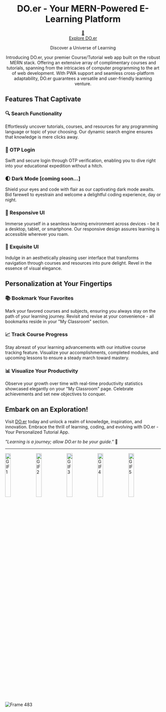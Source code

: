 

<h1 align="center">DO.er - Your MERN-Powered E-Learning Platform</h1>


<p align="center">
  <a href="https://doer.onrender.com/" target="_blank">&#128279;
    <br>
    Explore DO.er
  </a>
</p>

<p align="center">
  Discover a Universe of Learning
</p>

<p align="center">
  Introducing DO.er, your premier Course/Tutorial web app built on the robust MERN stack. Offering an extensive array of complimentary courses and tutorials, spanning from the intricacies of computer programming to the art of web development. With PWA support and seamless cross-platform adaptability, DO.er guarantees a versatile and user-friendly learning venture.
</p>

## Features That Captivate

### 🔍 Search Functionality
Effortlessly uncover tutorials, courses, and resources for any programming language or topic of your choosing. Our dynamic search engine ensures that knowledge is mere clicks away.

### 📱 OTP Login
Swift and secure login through OTP verification, enabling you to dive right into your educational expedition without a hitch.

### 🌓 Dark Mode [coming soon...]
Shield your eyes and code with flair as our captivating dark mode awaits. Bid farewell to eyestrain and welcome a delightful coding experience, day or night.

### 🎨 Responsive UI
Immerse yourself in a seamless learning environment across devices - be it a desktop, tablet, or smartphone. Our responsive design assures learning is accessible wherever you roam.

### 🌈 Exquisite UI
Indulge in an aesthetically pleasing user interface that transforms navigation through courses and resources into pure delight. Revel in the essence of visual elegance.

## Personalization at Your Fingertips

### 📚 Bookmark Your Favorites
Mark your favored courses and subjects, ensuring you always stay on the path of your learning journey. Revisit and revise at your convenience - all bookmarks reside in your "My Classroom" section.

### 📈 Track Course Progress
Stay abreast of your learning advancements with our intuitive course tracking feature. Visualize your accomplishments, completed modules, and upcoming lessons to ensure a steady march toward mastery.

### 📊 Visualize Your Productivity
Observe your growth over time with real-time productivity statistics showcased elegantly on your "My Classroom" page. Celebrate achievements and set new objectives to conquer.

## Embark on an Exploration!

Visit [DO.er](https://www.doer-learnandcode.com) today and unlock a realm of knowledge, inspiration, and innovation. Embrace the thrill of learning, coding, and evolving with DO.er - Your Personalized Tutorial App.

_"Learning is a journey; allow DO.er to be your guide."_ 🚀

---

<img src="https://github.com/prvnlhr/DO.er_mern_pwa/assets/70936225/e3366df9-20ef-403d-85a0-36acdc3446c4" alt="GIF 1" width="19%"  margin="2%" >
<img src="https://github.com/prvnlhr/DO.er_mern_pwa/assets/70936225/369a1435-7080-470e-882b-a5e217f1b4e2" alt="GIF 2" width="19%"  margin="2%">
<img src="https://github.com/prvnlhr/DO.er_mern_pwa/assets/70936225/5b00b822-de40-4b03-8686-a978cc67a6cf" alt="GIF 3" width="19%"  margin="2%">
<img src="https://github.com/prvnlhr/DO.er_mern_pwa/assets/70936225/bbcdab33-a4cc-4cb6-b676-286aecfc2072" alt="GIF 4" width="19%"  margin="2%">
<img src="https://github.com/prvnlhr/DO.er_mern_pwa/assets/70936225/2dd310b3-040f-49c1-980d-d0738c2a6043" alt="GIF 5" width="19%"  margin="2%">

<br></br>

![Frame 483](https://github.com/prvnlhr/DO.er_mern_pwa/assets/70936225/7a70a984-86cc-43e3-804e-008917b22979)




